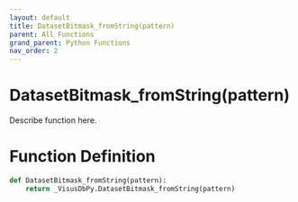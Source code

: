 ```yaml
---
layout: default
title: DatasetBitmask_fromString(pattern)
parent: All Functions
grand_parent: Python Functions
nav_order: 2
---
```


# DatasetBitmask_fromString(pattern)

Describe function here.

# Function Definition

```python
def DatasetBitmask_fromString(pattern):
    return _VisusDbPy.DatasetBitmask_fromString(pattern)
```